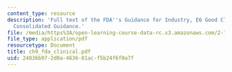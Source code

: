 ```yaml
---
content_type: resource
description: 'Full text of the FDA''s Guidance for Industry, E6 Good Clinical Practice:
  Consolidated Guidance.'
file: /media/https%3A/open-learning-course-data-rc.s3.amazonaws.com/2-782j-design-of-medical-devices-and-implants-spring-2006/24836b972d0a463681acf5b24f6f0a7f_ch9_fda_clinical.pdf
file_type: application/pdf
resourcetype: Document
title: ch9_fda_clinical.pdf
uid: 24836b97-2d0a-4636-81ac-f5b24f6f0a7f
---
```

